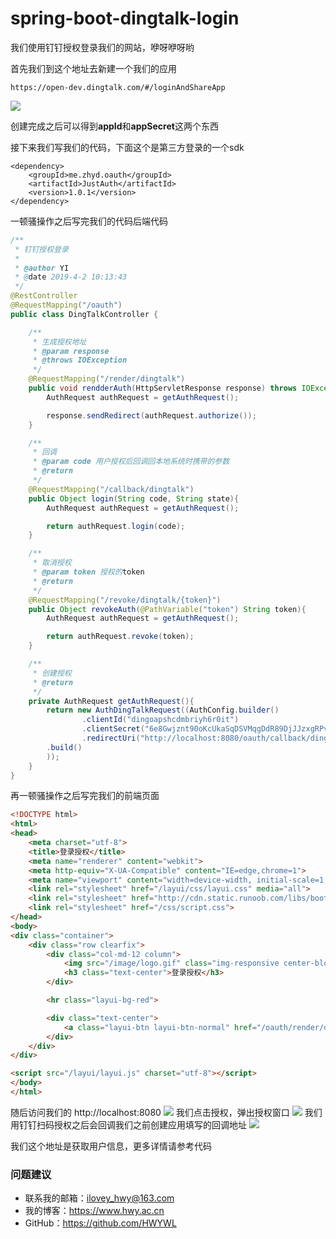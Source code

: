# spring-boot-dingtalk-login
我们使用钉钉授权登录我们的网站，咿呀咿呀哟

首先我们到这个地址去新建一个我们的应用
```
https://open-dev.dingtalk.com/#/loginAndShareApp
```
![](https://i.imgur.com/UVXVGRH.png)

创建完成之后可以得到**appId**和**appSecret**这两个东西

接下来我们写我们的代码，下面这个是第三方登录的一个sdk
```
<dependency>
    <groupId>me.zhyd.oauth</groupId>
    <artifactId>JustAuth</artifactId>
    <version>1.0.1</version>
</dependency>
```

一顿骚操作之后写完我们的代码后端代码
```java
/**
 * 钉钉授权登录
 *
 * @author YI
 * @date 2019-4-2 10:13:43
 */
@RestController
@RequestMapping("/oauth")
public class DingTalkController {

    /**
     * 生成授权地址
     * @param response
     * @throws IOException
     */
    @RequestMapping("/render/dingtalk")
    public void rendderAuth(HttpServletResponse response) throws IOException {
        AuthRequest authRequest = getAuthRequest();

        response.sendRedirect(authRequest.authorize());
    }

    /**
     * 回调
     * @param code 用户授权后回调回本地系统时携带的参数
     * @return
     */
    @RequestMapping("/callback/dingtalk")
    public Object login(String code, String state){
        AuthRequest authRequest = getAuthRequest();

        return authRequest.login(code);
    }

    /**
     * 取消授权
     * @param token 授权的token
     * @return
     */
    @RequestMapping("/revoke/dingtalk/{token}")
    public Object revokeAuth(@PathVariable("token") String token){
        AuthRequest authRequest = getAuthRequest();

        return authRequest.revoke(token);
    }

    /**
     * 创建授权
     * @return
     */
    private AuthRequest getAuthRequest(){
        return new AuthDingTalkRequest((AuthConfig.builder()
                .clientId("dingoapshcdmbriyh6r0it")
                .clientSecret("6e8Gwjznt90oKcUkaSqDSVMqgDdR89DjJJzxgRPvCezKg0adbKd08-rWgGt4iLfJ")
                .redirectUri("http://localhost:8080/oauth/callback/dingtalk")
        .build()
        ));
    }
}
```

再一顿骚操作之后写完我们的前端页面
```html
<!DOCTYPE html>
<html>
<head>
    <meta charset="utf-8">
    <title>登录授权</title>
    <meta name="renderer" content="webkit">
    <meta http-equiv="X-UA-Compatible" content="IE=edge,chrome=1">
    <meta name="viewport" content="width=device-width, initial-scale=1, maximum-scale=1">
    <link rel="stylesheet" href="/layui/css/layui.css" media="all">
    <link rel="stylesheet" href="http://cdn.static.runoob.com/libs/bootstrap/3.3.7/css/bootstrap.min.css">
    <link rel="stylesheet" href="/css/script.css">
</head>
<body>
<div class="container">
    <div class="row clearfix">
        <div class="col-md-12 column">
            <img src="/image/logo.gif" class="img-responsive center-block" alt="Cinque Terre">
            <h3 class="text-center">登录授权</h3>
        </div>

        <hr class="layui-bg-red">

        <div class="text-center">
            <a class="layui-btn layui-btn-normal" href="/oauth/render/dingtalk">钉钉登录授权</a>
        </div>
    </div>
</div>

<script src="/layui/layui.js" charset="utf-8"></script>
</body>
</html>
```

随后访问我们的 http://localhost:8080
![](https://i.imgur.com/fQ1aVCz.png)
我们点击授权，弹出授权窗口
![](https://i.imgur.com/pDuNMkE.png)
我们用钉钉扫码授权之后会回调我们之前创建应用填写的回调地址
![](https://i.imgur.com/FCFso2K.png)

我们这个地址是获取用户信息，更多详情请参考代码
### 问题建议

- 联系我的邮箱：ilovey_hwy@163.com
- 我的博客：https://www.hwy.ac.cn
- GitHub：https://github.com/HWYWL